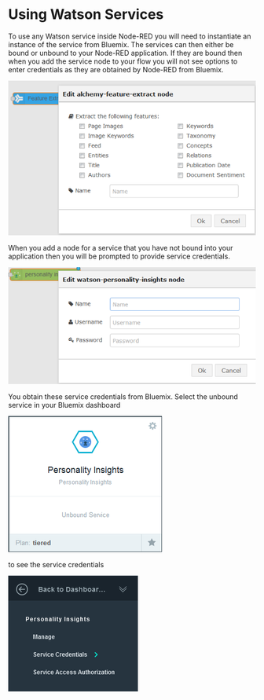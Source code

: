 # Using Watson Services

To use any Watson service inside Node-RED you will need to instantiate an instance of the service from 
Bluemix. The services can then either be bound or unbound to your Node-RED
application. If they are bound then when you add the service node to your flow you will not see options to enter
credentials as they are obtained by Node-RED from Bluemix.

![`BoundAlchemyService`](images/uws_bound_alchemy_service.png)

When you add a node for a service that you have not bound into your application then you will be prompted to provide 
service credentials.

![`UnboundPIService`](images/uws_unbound_pi_service.png)

You obtain these service credentials from Bluemix. Select the unbound service in your Bluemix dashboard

![`UnboundBluemixService`](images/uws_unbound_bluemix_service.png)

to see the service credentials

![`UnboundServiceCredentials`](images/uws_unbound_service_credentials.png)